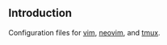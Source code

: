 ## Introduction

Configuration files for [vim](https://www.vim.org/), [neovim](https://neovim.io/), and [tmux](https://github.com/tmux/tmux).
